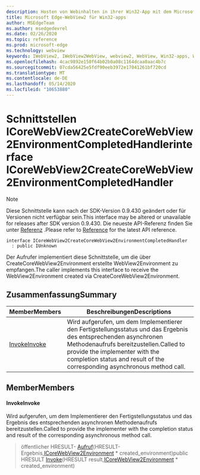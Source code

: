 ```yaml
---
description: Hosten von Webinhalten in ihrer Win32-App mit dem Microsoft Edge WebView2-Steuerelement
title: Microsoft Edge-WebView2 für Win32-apps
author: MSEdgeTeam
ms.author: msedgedevrel
ms.date: 02/26/2020
ms.topic: reference
ms.prod: microsoft-edge
ms.technology: webview
keywords: IWebView2, IWebView2WebView, webview2, WebView, Win32-apps, Win32, Edge, ICoreWebView2, ICoreWebView2Host, Browser-Steuerelement, Edge-HTML
ms.openlocfilehash: 4cac9892e150f64b02b0a08c1164dcaa0aac4b7c
ms.sourcegitcommit: 07cda56425e5fdf90eeb3972e17041261bf720cd
ms.translationtype: MT
ms.contentlocale: de-DE
ms.lasthandoff: 05/14/2020
ms.locfileid: "10653880"
---
```

# <span data-ttu-id="4d4e7-104">Schnittstellen ICoreWebView2CreateCoreWebView2EnvironmentCompletedHandler</span><span class="sxs-lookup"><span data-stu-id="4d4e7-104">interface ICoreWebView2CreateCoreWebView2EnvironmentCompletedHandler</span></span> 

> [!NOTE]
> <span data-ttu-id="4d4e7-105">Diese Schnittstelle kann nach der SDK-Version 0.9.430 geändert oder für Versionen nicht verfügbar sein.</span><span class="sxs-lookup"><span data-stu-id="4d4e7-105">This interface may be altered or unavailable for releases after SDK version 0.9.430.</span></span> <span data-ttu-id="4d4e7-106">Die neueste API-Referenz finden Sie unter [Referenz](../../../webview2-api-reference.md) .</span><span class="sxs-lookup"><span data-stu-id="4d4e7-106">Please refer to [Reference](../../../webview2-api-reference.md) for the latest API reference.</span></span>

```
interface ICoreWebView2CreateCoreWebView2EnvironmentCompletedHandler
  : public IUnknown
```

<span data-ttu-id="4d4e7-107">Der Aufrufer implementiert diese Schnittstelle, um die über CreateCoreWebView2Environment erstellte WebView2Environment zu empfangen.</span><span class="sxs-lookup"><span data-stu-id="4d4e7-107">The caller implements this interface to receive the WebView2Environment created via CreateCoreWebView2Environment.</span></span>

## <span data-ttu-id="4d4e7-108">Zusammenfassung</span><span class="sxs-lookup"><span data-stu-id="4d4e7-108">Summary</span></span>

 <span data-ttu-id="4d4e7-109">Member</span><span class="sxs-lookup"><span data-stu-id="4d4e7-109">Members</span></span>                        | <span data-ttu-id="4d4e7-110">Beschreibungen</span><span class="sxs-lookup"><span data-stu-id="4d4e7-110">Descriptions</span></span>
--------------------------------|---------------------------------------------
[<span data-ttu-id="4d4e7-111">Invoke</span><span class="sxs-lookup"><span data-stu-id="4d4e7-111">Invoke</span></span>](#invoke) | <span data-ttu-id="4d4e7-112">Wird aufgerufen, um dem Implementierer den Fertigstellungsstatus und das Ergebnis des entsprechenden asynchronen Methodenaufrufs bereitzustellen.</span><span class="sxs-lookup"><span data-stu-id="4d4e7-112">Called to provide the implementer with the completion status and result of the corresponding asynchronous method call.</span></span>

## <span data-ttu-id="4d4e7-113">Member</span><span class="sxs-lookup"><span data-stu-id="4d4e7-113">Members</span></span>

#### <span data-ttu-id="4d4e7-114">Invoke</span><span class="sxs-lookup"><span data-stu-id="4d4e7-114">Invoke</span></span> 

<span data-ttu-id="4d4e7-115">Wird aufgerufen, um dem Implementierer den Fertigstellungsstatus und das Ergebnis des entsprechenden asynchronen Methodenaufrufs bereitzustellen.</span><span class="sxs-lookup"><span data-stu-id="4d4e7-115">Called to provide the implementer with the completion status and result of the corresponding asynchronous method call.</span></span>

> <span data-ttu-id="4d4e7-116">öffentlicher HRESULT- [Aufruf](#invoke)(HRESULT-Ergebnis,[ICoreWebView2Environment](ICoreWebView2Environment.md) \* created_environment)</span><span class="sxs-lookup"><span data-stu-id="4d4e7-116">public HRESULT [Invoke](#invoke)(HRESULT result,[ICoreWebView2Environment](ICoreWebView2Environment.md) \* created_environment)</span></span>

